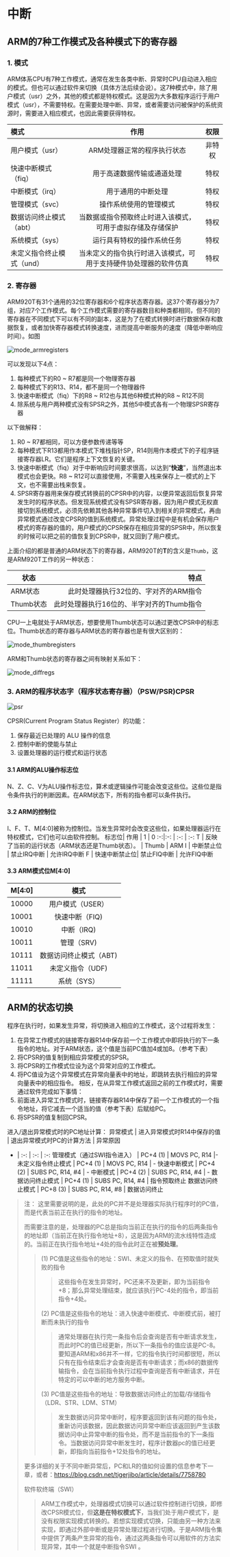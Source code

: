 # 中断
## ARM的7种工作模式及各种模式下的寄存器
### 1. 模式
ARM体系CPU有7种工作模式，通常在发生各类中断、异常时CPU自动进入相应的模式。但也可以通过软件来切换（具体方法后续会说）。这7种模式中，除了用户模式（usr）之外，其他的模式都是特权模式。这是因为大多数程序运行于用户模式（usr），不需要特权。在需要处理中断、异常，或者需要访问被保护的系统资源时，需要进入相应模式，也因此需要获得特权。

模式|作用|权限
:-| :-: | :-:
用户模式（usr）| ARM处理器正常的程序执行状态 | 非特权
快速中断模式（fiq）| 用于高速数据传输或通道处理 | 特权
中断模式（irq）| 用于通用的中断处理 | 特权
管理模式（svc）| 操作系统使用的管理模式 | 特权
数据访问终止模式（abt）|当数据或指令预取终止时进入该模式，可用于虚拟存储及存储保护| 特权
系统模式（sys）| 运行具有特权的操作系统任务 | 特权
未定义指令终止模式（und）| 当未定义的指令执行时进入该模式，可用于支持硬件协处理器的软件仿真| 特权

### 2. 寄存器
ARM920T有31个通用的32位寄存器和6个程序状态寄存器。这37个寄存器分为7组，对应7个工作模式。每个工作模式需要的寄存器数目和种类都相同，但不同的寄存器在不同模式下可以有不同的副本，这是为了在模式转换时进行数据保存和数据恢复，或者加快寄存器模式转换速度，进而提高中断服务的速度（降低中断响应时间）。如图

![mode_armregisters](pic_mode_status/mode_ARMregisters.png)

可以发现以下4点：
1. 每种模式下的R0 ~ R7都是同一个物理寄存器
2. 每种模式下的R13、R14，都不是同一个物理器件
3. 快速中断模式（fiq）下的R8 ~ R12也与其他6种模式种的R8 ~ R12不同
4. 除系统与用户两种模式没有SPSR之外，其他5中模式各有一个物理SPSR寄存器
   
以下做解释：
1. R0 ~ R7都相同，可以方便参数传递等等
2. 每种模式下R13都用作本模式下堆栈指针SP，R14则用作本模式下的子程序链接寄存器LR。它们是程序上下文恢复的关键。
3. 快速中断模式（fiq）对于中断响应时间要求很高，以达到“**快速**”，当然退出本模式也会更快。R8 ~ R12可以直接使用，不需要入栈来保存上一模式的上下文，也不需要出栈来恢复。
4. SPSR寄存器用来保存模式转换前的CPSR中的内容，以便异常返回后恢复异常发生时的程序状态。但发现系统模式没有SPSR寄存器，因为用户模式无权直接切到系统模式，必须先依赖其他各种异常事件切入到相关的异常模式，再由异常模式通过改变CPSR的值到系统模式。异常处理过程中是有机会保存用户模式的寄存器的值的，用户模式的CPSR保存在相应异常的SPSR中，所以恢复的时候可以把之前的值恢复到CPSR中，就又回到了用户模式。

上面介绍的都是普通的ARM状态下的寄存器，ARM920T的**T**的含义是```Thumb```，这是ARM920T工作的另一种状态：

状态| 特点
-|-:
ARM状态|此时处理器执行32位的、字对齐的ARM指令
Thumb状态|此时处理器执行16位的、半字对齐的Thumb指令

CPU一上电就处于ARM状态，想要使用Thumb状态可以通过更改CPSR中的标志位。Thumb状态的寄存器与ARM状态的寄存器也是有很大区别的：

![mode_thumbregisters](pic_mode_status/mode_Thumbregisters.png)

ARM和Thumb状态的寄存器之间有映射关系如下：

![mode_diffregs](pic_mode_status/mode_DiffArmThumbRegs.png)

### 3. ARM的程序状态字（程序状态寄存器）（PSW/PSR)CPSR

![psr](pic_mode_status/PSR.png)

CPSR(Current Program Status Register）的功能：
1. 保存最近已处理的 ALU 操作的信息
2. 控制中断的使能与禁止
3. 设置处理器的运行模式和运行状态

#### 3.1 ARM的ALU操作标志位
N、Z、C、V为ALU操作标志位，算术或逻辑操作可能会改变这些位。这些位是指令条件执行的判断因素。在ARM状态下，所有的指令都可以条件执行。

#### 3.2 ARM的控制位
I、F、T、M[4:0]被称为控制位。当发生异常时会改变这些位，如果处理器运行在特权模式，它们也可以由软件控制。
标志位| 作用 | 1 | 0
:-:|:-: | :-: | :-:
T | 反映了当前的运行状态（ARM状态还是Thumb状态）。 | Thumb | ARM
I | 中断禁止位 | 禁止IRQ中断 | 允许IRQ中断
F | 快速中断禁止位| 禁止FIQ中断 | 允许FIQ中断

#### 3.3 ARM模式位M[4:0]
M[4:0] | 模式 
-| :-:
10000 | 用户模式（USER）
10001 | 快速中断（FIQ)
10010 | 中断（IRQ)
10011 | 管理（SRV)
10111 | 数据访问终止模式（ABT)
11011 | 未定义指令（UDF)
11111 | 系统（SYS）

## ARM的状态切换
程序在执行时，如果发生异常，将切换进入相应的工作模式，这个过程将发生：
1. 在异常工作模式的链接寄存器R14中保存前一个工作模式中即将执行的下一条指令的地址。对于ARM状态，这个值是当前PC值加4或加8。（参考下表）
2. 将CPSR的值复制到相应异常模式的SPSR。
3. 将CPSR的工作模式位设为这个异常对应的工作模式。
4. 将PC值设为这个异常模式在异常向量表中的地址，即跳转去执行相应的异常向量表中的相应指令。
相反，在从异常工作模式返回之前的工作模式时，需要通过软件完成如下事情：
1. 前面进入异常工作模式时，链接寄存器R14中保存了前一个工作模式的一个指令地址，将它减去一个适当的值（参考下表）后赋给PC。
2. 将SPSR的值复制回CPSR。

进入/退出异常模式时的PC地址计算：
异常模式 | 进入异常模式时R14中保存的值 | 退出异常模式时PC的计算方法 | 异常原因
- | :-: | :-: | :-:
管理模式（通过SWI指令进入） |  PC+4 (1) | MOVS PC, R14 |-
未定义指令终止模式 | PC+4 (1) | MOVS PC, R14 | -
快速中断模式 | PC+4 (2) |  SUBS PC, R14, #4 | -
中断模式 | PC+4 (2) | SUBS PC, R14, #4 | -
数据访问终止模式 | PC+4 (1) |  SUBS PC, R14, #4 | 指令预取终止
数据访问终止模式 | PC+8 (3) | SUBS PC, R14, #8 | 数据访问终止

> 注：
> 这里需要说明的是，此处的PC并不是处理器实际执行程序时的PC值，而是代表当前正在执行的指令的地址。
>
> 而需要注意的是，处理器的PC总是指向当前正在执行的指令的后两条指令的地址即（当前正在执行指令地址+8），这是因为ARM的流水线特性造成的。当前正在执行指令地址+4处的指令此时正在被**预处理**。
> 
>> (1) PC值是这些指令的地址：SWI、未定义的指令、在预取值时就失败的指令
>>
>>> 这些指令在发生异常时，PC还来不及更新，即为当前指令+8；那么异常处理结束，就应该执行PC-4处的指令，即当前指令+4处。
>>
>> (2) PC值是这些指令的地址：进入快速中断模式、中断模式前，被打断而未执行的指令
>>
>>> 通常处理器在执行完一条指令后会查询是否有中断请求发生，而此时PC的值已经更新，所以下一条指令的值应该是PC-8。
>>> 要知道ARM和x86并不一样，它的指令执行时间都很短，所以只有在指令结束后才会查询是否有中断请求；而x86的数据传输指令，会在当前指令执行过程中查询是否有中断请求，并在特定的可以中断的地方服务中断。
>> 
>> (3) PC值是这些指令的地址：导致数据访问终止的加载/存储指令（LDR、STR、LDM、STM）
>> 
>>>发生数据访问异常中断时，程序要返回到该有问题的指令处，重新访问该数据，因此数据访问异常中断应该返回到产生该数据访问中止异常中断的指令处，而不是当前指令的下一条指令。当数据访问异常中断发生时，程序计数器pc的值已经更新，即指向当前指令+12处指令的地址。
>>
>更多详细的关于不同中断异常后，PC和LR的值如何设置的信息参考下一章，或者：https://blog.csdn.net/tigerjibo/article/details/7758780
>
> 软件软终端（SWI）
>> ARM工作模式中，处理器模式切换可以通过软件控制进行切换，即修改CPSR模式位，但**这是在特权模式下**，当我们处于用户模式下，是没有权限实现模式转换的。若想实现模式切换，只能由另一种方法来实现，即通过外部中断或是异常处理过程进行切换。于是ARM指令集中提供了两条产生异常的指令，通过这两条指令可以用软件的方法实现异常，其中一个就是中断指令SWI 。














